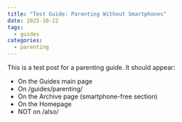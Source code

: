 ```yaml
---
title: "Test Guide: Parenting Without Smartphones"
date: 2025-10-22
tags:
  - guides
categories:
  - parenting
---
```


This is a test post for a parenting guide. It should appear:
- On the Guides main page
- On /guides/parenting/
- On the Archive page (smartphone-free section)
- On the Homepage
- NOT on /also/
